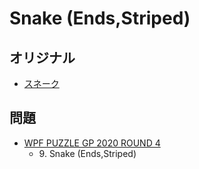 # Snake (Ends,Striped)

## オリジナル
- [スネーク](snake.md)

## 問題
- [WPF PUZZLE GP 2020 ROUND 4](../questions/wpfpgp2020_4.md)
	- 9\. Snake (Ends,Striped)
